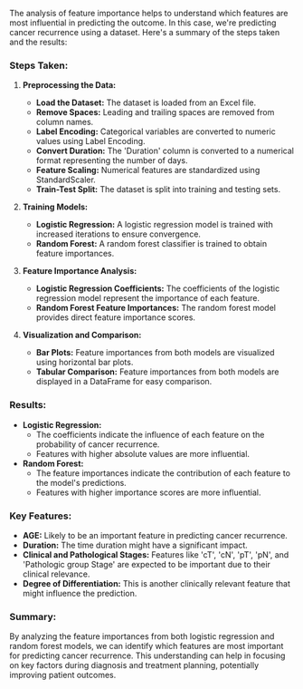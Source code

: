 The analysis of feature importance helps to understand which features are most influential in predicting the outcome. In this case, we're predicting cancer recurrence using a dataset. Here's a summary of the steps taken and the results:

### Steps Taken:
1. **Preprocessing the Data:**
   - **Load the Dataset:** The dataset is loaded from an Excel file.
   - **Remove Spaces:** Leading and trailing spaces are removed from column names.
   - **Label Encoding:** Categorical variables are converted to numeric values using Label Encoding.
   - **Convert Duration:** The 'Duration' column is converted to a numerical format representing the number of days.
   - **Feature Scaling:** Numerical features are standardized using StandardScaler.
   - **Train-Test Split:** The dataset is split into training and testing sets.

2. **Training Models:**
   - **Logistic Regression:** A logistic regression model is trained with increased iterations to ensure convergence.
   - **Random Forest:** A random forest classifier is trained to obtain feature importances.

3. **Feature Importance Analysis:**
   - **Logistic Regression Coefficients:** The coefficients of the logistic regression model represent the importance of each feature.
   - **Random Forest Feature Importances:** The random forest model provides direct feature importance scores.

4. **Visualization and Comparison:**
   - **Bar Plots:** Feature importances from both models are visualized using horizontal bar plots.
   - **Tabular Comparison:** Feature importances from both models are displayed in a DataFrame for easy comparison.

### Results:
- **Logistic Regression:** 
  - The coefficients indicate the influence of each feature on the probability of cancer recurrence.
  - Features with higher absolute values are more influential.
- **Random Forest:** 
  - The feature importances indicate the contribution of each feature to the model's predictions.
  - Features with higher importance scores are more influential.

### Key Features:
- **AGE:** Likely to be an important feature in predicting cancer recurrence.
- **Duration:** The time duration might have a significant impact.
- **Clinical and Pathological Stages:** Features like 'cT', 'cN', 'pT', 'pN', and 'Pathologic group Stage' are expected to be important due to their clinical relevance.
- **Degree of Differentiation:** This is another clinically relevant feature that might influence the prediction.

### Summary:
By analyzing the feature importances from both logistic regression and random forest models, we can identify which features are most important for predicting cancer recurrence. This understanding can help in focusing on key factors during diagnosis and treatment planning, potentially improving patient outcomes.
